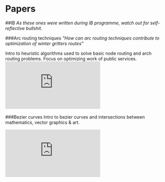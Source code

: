# Papers

##IB
*As these ones were written during IB programme, watch out for self-reflective bullshit.*

###Arc routing techniques
*"How can arc routing techniques contribute to optimization of winter gritters
routes"*

Intro to heuristic algorithms used to solve basic node routing and arch routing problems. Focus on optimizing work of public services.
![Direct link](https://github.com/skonina/Papers/raw/master/Arch%20routing.pdf)

###Bezier curves
Intro to bezier curves and intersections between mathematics, vector graphics & art.

![Direct link](https://github.com/skonina/Papers/raw/master/Bezier%20curves.pdf)


